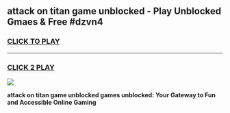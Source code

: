 
## attack on titan game unblocked - Play Unblocked Gmaes & Free #dzvn4
<h3>
<a href="https://premium.freeplayer.one?title=attack_on_titan_game_unblocked&ref=03M">CLICK TO PLAY</a></h3>
<hr>

<h3>
<a href="https://premium.freeplayer.one?title=attack_on_titan_game_unblocked&ref=03M">CLICK 2 PLAY</a>
  
</h3>

<a href="https://premium.freeplayer.one?title=attack_on_titan_game_unblocked&ref=03M"><img src="https://clearcache.store/games.png"></a>


**attack on titan game unblocked games unblocked: Your Gateway to Fun and Accessible Online Gaming**
